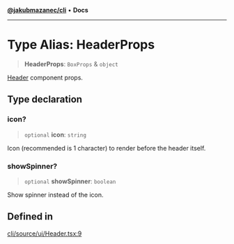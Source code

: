 [**@jakubmazanec/cli**](../README.md) • **Docs**

---

# Type Alias: HeaderProps

> **HeaderProps**: `BoxProps` & `object`

[Header](../functions/Header.md) component props.

## Type declaration

### icon?

> `optional` **icon**: `string`

Icon (recommended is 1 character) to render before the header itself.

### showSpinner?

> `optional` **showSpinner**: `boolean`

Show spinner instead of the icon.

## Defined in

[cli/source/ui/Header.tsx:9](https://github.com/jakubmazanec/tools/blob/6ed2cc9bf798455a62cfc34def34fef748169fa2/packages/cli/source/ui/Header.tsx#L9)
